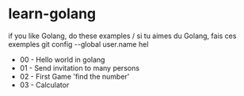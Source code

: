 # learn-golang
if you like Golang, do these examples / si tu aimes du Golang, fais ces exemples  git config --global user.name hel



* 00 - Hello world in golang  
* 01 - Send invitation to many persons
* 02 - First Game 'find the number'
* 03 - Calculator

